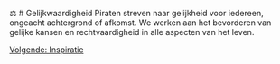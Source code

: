 ⚖️ # Gelijkwaardigheid
Piraten streven naar gelijkheid voor iedereen, ongeacht achtergrond of afkomst. We werken aan het bevorderen van gelijke kansen en rechtvaardigheid in alle aspecten van het leven.

[Volgende: Inspiratie](Inspiratie.md)
